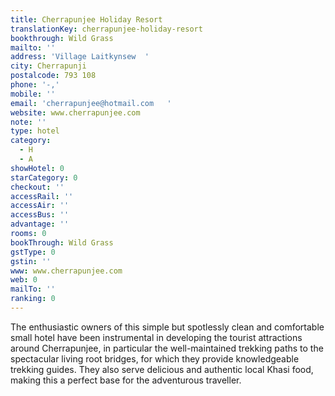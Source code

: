 ```yaml
---
title: Cherrapunjee Holiday Resort
translationKey: cherrapunjee-holiday-resort
bookthrough: Wild Grass
mailto: ''
address: 'Village Laitkynsew  '
city: Cherrapunji
postalcode: 793 108
phone: '-,'
mobile: ''
email: 'cherrapunjee@hotmail.com   '
website: www.cherrapunjee.com
note: ''
type: hotel
category:
  - H
  - A
showHotel: 0
starCategory: 0
checkout: ''
accessRail: ''
accessAir: ''
accessBus: ''
advantage: ''
rooms: 0
bookThrough: Wild Grass
gstType: 0
gstin: ''
www: www.cherrapunjee.com
web: 0
mailTo: ''
ranking: 0
---
```













The enthusiastic owners of this simple but spotlessly clean and comfortable small hotel have been instrumental in developing the tourist attractions around Cherrapunjee, in particular the well-maintained trekking paths to the spectacular living root bridges, for which they provide knowledgeable trekking guides. They also serve delicious and authentic local Khasi food, making this a perfect base for the adventurous traveller.